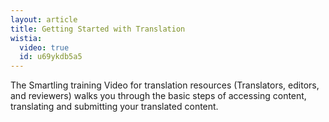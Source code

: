 ```yaml
---
layout: article
title: Getting Started with Translation
wistia:
  video: true
  id: u69ykdb5a5
---
```



The Smartling training Video for translation resources (Translators, editors, and reviewers) walks you through the basic steps of accessing content, translating and submitting your translated content.&nbsp;